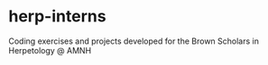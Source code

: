 # herp-interns
Coding exercises and projects developed for the Brown Scholars in Herpetology @ AMNH
